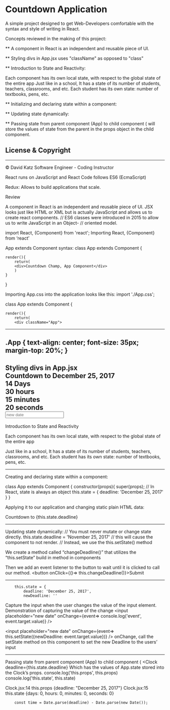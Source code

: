 # Countdown Application 

A simple project designed to get Web-Developers comfortable with the syntax and style of writing in React.

Concepts reviewed in the making of this project: 

** A component in React is an independent and reusable piece of UI. 

** Styling divs in App.jsx uses "className" as opposed to "class" 

** Introduction to State and Reactivity: 

Each component has its own local state, with respect to the global state of the entire app 
Just like in a school, 
It has a state of its number of students, teachers, classrooms, and etc.
Each student has its own state: number of textbooks, pens, etc. 

** Initializing and declaring state within a component:  

** Updating state dynamically: 

** Passing state from parent component (App) to child component (<Clock/> will store the values of state from the parent in the props object in the child component. 

## License & Copyright 
---
© David Katz Software Engineer - Coding Instructor






React runs on JavaScript and React Code follows ES6 (EcmaScript) 

Redux: 
Allows to build applications that scale. 

Review

A component in React is an independent and reusable piece of UI. 
JSX looks just like HTML or XML but is actually JavaScript and allows us to create react components. 
    // ES6 classes were introduced in 2015 to allow us to write JavaScript in an Object-
    // oriented model. 


import React, {Component} from 'react';
Importing React, {Component} from ‘react’

App extends Component syntax: 
class App extends Component {
    
    render(){
        return(
        <div>Countdown Champ, App Component</div>
        )
    }
}

Importing App.css into the application looks like this: 
import './App.css';
 
class App extends Component {
 
    render(){
        return(
        <div className="App">
 
------------------------------------------------------------------------------------------------------------------------------
.App {
    text-align: center;
    font-size: 35px; 
    margin-top: 20%;
}
------------------------------------------------------------------------------------------------------------------------------

Styling divs in App.jsx 
            <div className="App-title">Countdown to December 25, 2017</div>
            <div>
                <div className="Clock-days">14 Days</div>
                <div className="Clock-hours">30 hours</div>
                <div className="Clock-minutes">15 minutes </div>
                <div className="Clock-seconds">20 seconds</div>
            </div>
            <div>
                <input placeholder="new date"/>
------------------------------------------------------------------------------------------------------------------------------

Introduction to State and Reactivity 

Each component has its own local state, with respect to the global state of the entire app 

Just like in a school, 
It has a state of its number of students, teachers, classrooms, and etc.
Each student has its own state: number of textbooks, pens, etc. 

------------------------------------------------------------------------------------------------------------------------------

Creating and declaring state within a component: 

class App extends Component {
    constructor(props){
        super(props);
        // In React, state is always an object 
        this.state = {
            deadline: 'December 25, 2017'
        }
    }

Applying it to our application and changing static plain HTML data:
   <div className="App-title">Countdown to {this.state.deadline}</div>

------------------------------------------------------------------------------------------------------------------------------

Updating state dynamically: 
// You must never mutate or change state directly.
        this.state.deadline = 'November 25, 2017'
        // this will cause the component to not render. 
        // Instead, we use the this.setState() method 


We create a method called “changeDeadline()” that utilizes the “this.setState” build in method in components 

Then we add an event listener to the button to wait until it is clicked to call our method. 
                <button onClick={()=> this.changeDeadline()}>Submit</button>

------------------------------------------------------------------------------------------------------------------------------

        this.state = {
            deadline: 'December 25, 2017',
            newDeadline: ''

Capture the input when the user changes the value of the input element. 
Demonstration of capturing the value of the change 
                <input placeholder="new date"
                onChange={event=> console.log('event', event.target.value)}
                />

<input placeholder="new date"
                onChange={event=> this.setState({newDeadline: event.target.value})}
                />
onChange, call the setState method on this component to set the new Deadline to the users’ input

------------------------------------------------------------------------------------------------------------------------------
Passing state from parent component (App) to child component (<Clock/> 
            <Clock
            deadline={this.state.deadline}
Which has the values of App.state stored into the Clock’s props. 
        console.log('this.props', this.props)
        console.log('this.state', this.state)

Clock.jsx:14 this.props {deadline: "December 25, 2017"}
Clock.jsx:15 this.state {days: 0, hours: 0, minutes: 0, seconds: 0}



        const time = Date.parse(deadline) - Date.parse(new Date());

